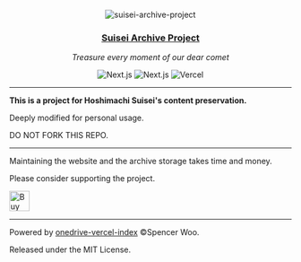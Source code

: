 <div align="center">
  <br>
  <img src="https://img.suisei.cc/icon.png" alt="suisei-archive-project" />
  <h3><a href="/">Suisei Archive Project</a></h3>
  <p><em>Treasure every moment of our dear comet</em></p>

  <img style="display: inline-block;" src="https://img.shields.io/badge/OneDrive-2C68C3?style=for-the-badge&logo=microsoft-onedrive&logoColor=white" alt="Next.js" />
  <img style="display: inline-block;" src="https://img.shields.io/badge/Next.js-black?style=for-the-badge&logo=next.js&logoColor=white" alt="Next.js" />
  <img style="display: inline-block;" src="https://img.shields.io/badge/vercel-%23000000.svg?style=for-the-badge&logo=vercel&logoColor=white" alt="Vercel" />
</div>

---

**This is a project for Hoshimachi Suisei's content preservation.**

Deeply modified for personal usage.

DO NOT FORK THIS REPO.

---

Maintaining the website and the archive storage takes time and money.

Please consider supporting the project.

<a href='https://ko-fi.com/F1F46CGFC' target='_blank'><img height='36' style='border:0px;height:36px;' src='https://cdn.ko-fi.com/cdn/kofi1.png?v=3' border='0' alt='Buy Me a Coffee at ko-fi.com' /></a>

---

Powered by <a href="https://github.com/spencerwooo/onedrive-vercel-index" target="_blank" rel="noopener noreferrer">onedrive-vercel-index</a> ©Spencer Woo.

Released under the MIT License.
